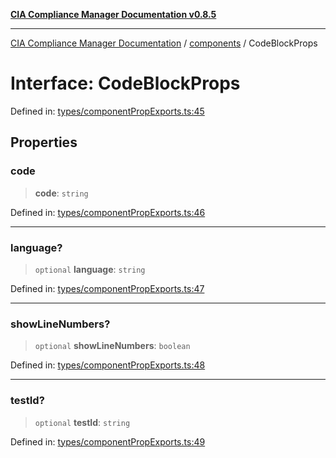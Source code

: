 [**CIA Compliance Manager Documentation v0.8.5**](../../README.md)

***

[CIA Compliance Manager Documentation](../../modules.md) / [components](../README.md) / CodeBlockProps

# Interface: CodeBlockProps

Defined in: [types/componentPropExports.ts:45](https://github.com/Hack23/cia-compliance-manager/blob/4f2006283e1cd56feb8daea1f810b2bc8c1b1d1b/src/types/componentPropExports.ts#L45)

## Properties

### code

> **code**: `string`

Defined in: [types/componentPropExports.ts:46](https://github.com/Hack23/cia-compliance-manager/blob/4f2006283e1cd56feb8daea1f810b2bc8c1b1d1b/src/types/componentPropExports.ts#L46)

***

### language?

> `optional` **language**: `string`

Defined in: [types/componentPropExports.ts:47](https://github.com/Hack23/cia-compliance-manager/blob/4f2006283e1cd56feb8daea1f810b2bc8c1b1d1b/src/types/componentPropExports.ts#L47)

***

### showLineNumbers?

> `optional` **showLineNumbers**: `boolean`

Defined in: [types/componentPropExports.ts:48](https://github.com/Hack23/cia-compliance-manager/blob/4f2006283e1cd56feb8daea1f810b2bc8c1b1d1b/src/types/componentPropExports.ts#L48)

***

### testId?

> `optional` **testId**: `string`

Defined in: [types/componentPropExports.ts:49](https://github.com/Hack23/cia-compliance-manager/blob/4f2006283e1cd56feb8daea1f810b2bc8c1b1d1b/src/types/componentPropExports.ts#L49)
